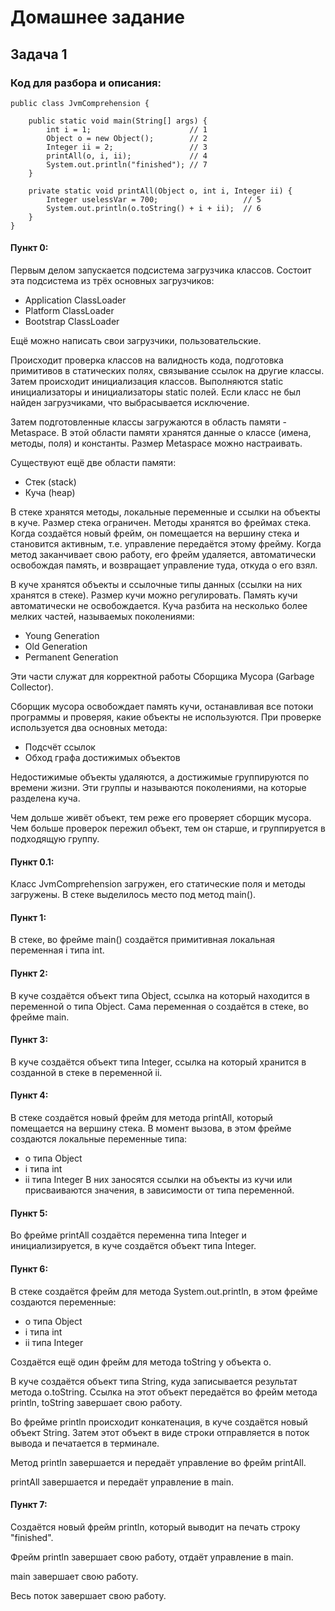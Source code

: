 # Домашнее задание
## Задача 1
### Код для разбора и описания:

```
public class JvmComprehension {

    public static void main(String[] args) {
        int i = 1;                      // 1
        Object o = new Object();        // 2
        Integer ii = 2;                 // 3
        printAll(o, i, ii);             // 4
        System.out.println("finished"); // 7
    }

    private static void printAll(Object o, int i, Integer ii) {
        Integer uselessVar = 700;                   // 5
        System.out.println(o.toString() + i + ii);  // 6
    }
}
```
#### Пункт 0:
Первым делом запускается подсистема загрузчика классов.
Состоит эта подсистема из трёх основных загрузчиков:
- Application ClassLoader
- Platform ClassLoader
- Bootstrap ClassLoader

Ещё можно написать свои загрузчики, пользовательские.

Происходит проверка классов на валидность кода, подготовка примитивов в статических полях,
связывание ссылок на другие классы.
Затем происходит инициализация классов. Выполняются static инициализаторы и инициализаторы 
static полей.
Если класс не был найден загрузчиками, что выбрасывается исключение.

Затем подготовленные классы загружаются в область памяти - Metaspace.
В этой области памяти хранятся данные о классе (имена, методы, поля) и константы.
Размер Metaspace можно настраивать.

Существуют ещё две области памяти:
- Стек (stack)
- Куча (heap)

В стеке хранятся методы, локальные переменные и ссылки на объекты в куче.
Размер стека ограничен. Методы хранятся во фреймах стека. Когда создаётся новый фрейм,
он помещается на вершину стека и становится активным, т.е. управление передаётся этому фрейму.
Когда метод заканчивает свою работу, его фрейм удаляется, автоматически освобождая память, 
и возвращает управление туда, откуда о его взял.

В куче хранятся объекты и ссылочные типы данных (ссылки на них хранятся в стеке).
Размер кучи можно регулировать. Память кучи автоматически не освобождается.
Куча разбита на несколько более мелких частей, называемых поколениями:
- Young Generation
- Old Generation
- Permanent Generation

Эти части служат для корректной работы Сборщика Мусора (Garbage Collector).

Сборщик мусора освобождает память кучи, останавливая все потоки программы и проверяя,
какие объекты не используются. При проверке используется два основных метода:
- Подсчёт ссылок
- Обход графа достижимых объектов

Недостижимые объекты удаляются, а достижимые группируются по времени жизни.
Эти группы и называются поколениями, на которые разделена куча.

Чем дольше живёт объект, тем реже его проверяет сборщик мусора.
Чем больше проверок пережил объект, тем он старше, и группируется в подходящую группу.

#### Пункт 0.1:
Класс JvmComprehension загружен, его статические поля и методы загружены.
В стеке выделилось место под метод main().
#### Пункт 1:
В стеке, во фрейме main() создаётся примитивная локальная переменная i типа int.
#### Пункт 2:
В куче создаётся объект типа Object, ссылка на который находится в переменной о 
типа Object. Сама переменная о создаётся в стеке, во фрейме main.
#### Пункт 3:
В куче создаётся объект типа Integer, ссылка на который хранится в
созданной в стеке в переменной ii.
#### Пункт 4:
В стеке создаётся новый фрейм для метода printAll, который помещается на вершину стека.
В момент вызова, в этом фрейме создаются локальные переменные типа:
- o типа Object
- i типа int
- ii типа Integer
В них заносятся ссылки на объекты из кучи или присваиваются значения, в зависимости от типа переменной.
#### Пункт 5:
Во фрейме printAll создаётся переменна типа Integer и инициализируется, в куче создаётся объект типа Integer.
#### Пункт 6:
В стеке создаётся фрейм для метода System.out.println, в этом фрейме создаются переменные:
- о типа Object
- i типа int
- ii типа Integer 

Создаётся ещё один фрейм для метода toString у объекта о.

В куче создаётся объект типа String, куда записывается результат метода о.toString.
Ссылка на этот объект передаётся во фрейм метода println, toString завершает свою работу.

Во фрейме println происходит конкатенация, в куче создаётся новый объект String.
Затем этот объект в виде строки отправляется в поток вывода и печатается в терминале.

Метод println завершается и передаёт управление во фрейм printAll.

printAll завершается и передаёт управление в main.
#### Пункт 7:
Создаётся новый фрейм println, который выводит на печать строку "finished".

Фрейм println завершает свою работу, отдаёт управление в main. 

main завершает свою работу.

Весь поток завершает свою работу.





